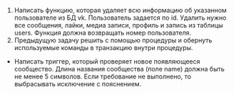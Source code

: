 1. Написать функцию, которая удаляет всю информацию об указанном пользователе из БД vk. Пользователь задается по id. Удалить нужно все сообщения, лайки, медиа записи, профиль и запись из таблицы users. Функция должна возвращать номер пользователя.
2. Предыдущую задачу решить с помощью процедуры и обернуть используемые команды в транзакцию внутри процедуры.

* Написать триггер, который проверяет новое появляющееся сообщество. Длина названия сообщества (поле name) должна быть не менее 5 символов. Если требование не выполнено, то выбрасывать исключение с пояснением.
